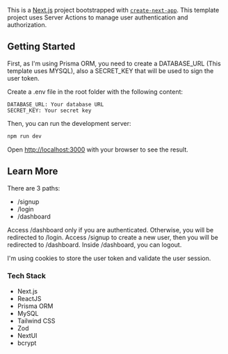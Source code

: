 This is a [Next.js](https://nextjs.org) project bootstrapped with [`create-next-app`](https://nextjs.org/docs/app/api-reference/cli/create-next-app).
This template project uses Server Actions to manage user authentication and authorization.

## Getting Started

First, as I'm using Prisma ORM, you need to create a DATABASE_URL (This template uses MYSQL), also a SECRET_KEY that will be used to sign the user token.

Create a .env file in the root folder with the following content:
```dotenv
DATABASE_URL: Your database URL
SECRET_KEY: Your secret key
```
Then, you can run the development server:

```bash
npm run dev
```

Open [http://localhost:3000](http://localhost:3000) with your browser to see the result.


## Learn More

There are 3 paths:

- /signup
- /login
- /dashboard

Access /dashboard only if you are authenticated. Otherwise, you will be redirected to /login.
Access /signup to create a new user, then you will be redirected to /dashboard.
Inside /dashboard, you can logout.

I'm using cookies to store the user token and validate the user session.

### Tech Stack

- Next.js
- ReactJS
- Prisma ORM
- MySQL
- Tailwind CSS
- Zod
- NextUI
- bcrypt